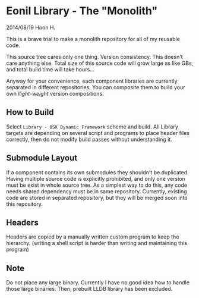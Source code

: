 Eonil Library - The "Monolith"
==============================
2014/08/19
Hoon H.





This is a brave trial to make a monolith repository for all of
my reusable code.

This source tree cares only one thing. Version consistency. 
This doesn't care anything else. Total size of this source 
code will grow large as like GBs, and total build time will
take hours...

Anyway for your convenience, each component libraries are 
currently separated in different repositories. You can 
composite them to build your own *llight-weight* version
compositions.





How to Build
------------
Select `Library - OSX Dynamic Framework` scheme and build.
All Library targets are depending on several script and programs
to place header files correctly, then do not modify build passes
without understanding it.




Submodule Layout
----------------
If a component contains its own submodules they shouldn't
be duplicated. Having multiple source code is explicitly
prohibited, and only one version must be exist in whole source
tree. As a simplest way to do this, any code needs shared 
dependency must be in same repository. Currently, existing 
code are stored in separated repository, but they will be
merged soon into this repository.




Headers
-------
Headers are copied by a manually written custom program to keep the hierarchy.
(writing a shell script is harder than writing and maintaining this program)




Note
----
Do not place any large binary. Currently I have no good idea 
how to handle those large binaries. Then, prebuilt LLDB library
has been excluded.